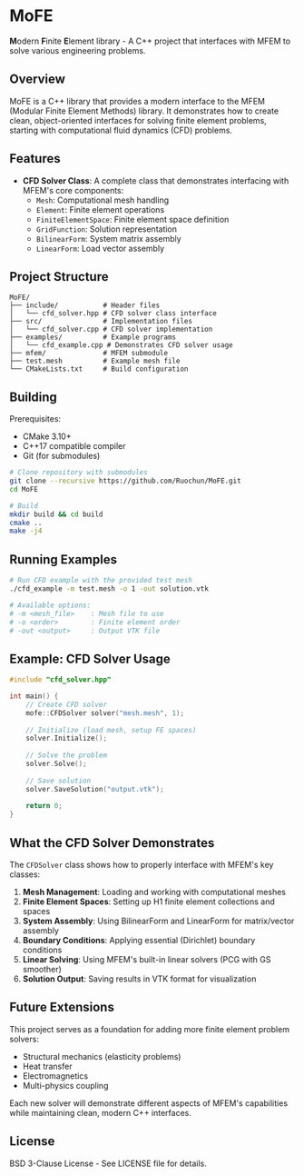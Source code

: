 # MoFE

**M**odern **F**inite **E**lement library - A C++ project that interfaces with MFEM to solve various engineering problems.

## Overview

MoFE is a C++ library that provides a modern interface to the MFEM (Modular Finite Element Methods) library. It demonstrates how to create clean, object-oriented interfaces for solving finite element problems, starting with computational fluid dynamics (CFD) problems.

## Features

- **CFD Solver Class**: A complete class that demonstrates interfacing with MFEM's core components:
  - `Mesh`: Computational mesh handling
  - `Element`: Finite element operations
  - `FiniteElementSpace`: Finite element space definition
  - `GridFunction`: Solution representation
  - `BilinearForm`: System matrix assembly
  - `LinearForm`: Load vector assembly

## Project Structure

```
MoFE/
├── include/           # Header files
│   └── cfd_solver.hpp # CFD solver class interface
├── src/               # Implementation files  
│   └── cfd_solver.cpp # CFD solver implementation
├── examples/          # Example programs
│   └── cfd_example.cpp # Demonstrates CFD solver usage
├── mfem/              # MFEM submodule
├── test.mesh          # Example mesh file
└── CMakeLists.txt     # Build configuration
```

## Building

Prerequisites:
- CMake 3.10+
- C++17 compatible compiler
- Git (for submodules)

```bash
# Clone repository with submodules
git clone --recursive https://github.com/Ruochun/MoFE.git
cd MoFE

# Build
mkdir build && cd build
cmake ..
make -j4
```

## Running Examples

```bash
# Run CFD example with the provided test mesh
./cfd_example -m test.mesh -o 1 -out solution.vtk

# Available options:
# -m <mesh_file>    : Mesh file to use
# -o <order>        : Finite element order
# -out <output>     : Output VTK file
```

## Example: CFD Solver Usage

```cpp
#include "cfd_solver.hpp"

int main() {
    // Create CFD solver
    mofe::CFDSolver solver("mesh.mesh", 1);
    
    // Initialize (load mesh, setup FE spaces)
    solver.Initialize();
    
    // Solve the problem
    solver.Solve();
    
    // Save solution
    solver.SaveSolution("output.vtk");
    
    return 0;
}
```

## What the CFD Solver Demonstrates

The `CFDSolver` class shows how to properly interface with MFEM's key classes:

1. **Mesh Management**: Loading and working with computational meshes
2. **Finite Element Spaces**: Setting up H1 finite element collections and spaces
3. **System Assembly**: Using BilinearForm and LinearForm for matrix/vector assembly
4. **Boundary Conditions**: Applying essential (Dirichlet) boundary conditions
5. **Linear Solving**: Using MFEM's built-in linear solvers (PCG with GS smoother)
6. **Solution Output**: Saving results in VTK format for visualization

## Future Extensions

This project serves as a foundation for adding more finite element problem solvers:
- Structural mechanics (elasticity problems)
- Heat transfer
- Electromagnetics
- Multi-physics coupling

Each new solver will demonstrate different aspects of MFEM's capabilities while maintaining clean, modern C++ interfaces.

## License

BSD 3-Clause License - See LICENSE file for details.